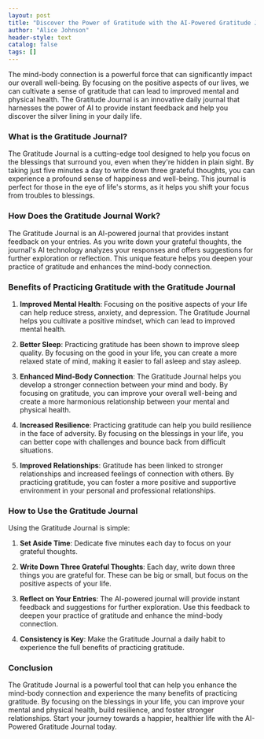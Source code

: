 ```yaml
---
layout: post
title: "Discover the Power of Gratitude with the AI-Powered Gratitude Journal: Enhancing the Mind-Body Connection"
author: "Alice Johnson"
header-style: text
catalog: false
tags: []
---
```


The mind-body connection is a powerful force that can significantly impact our overall well-being. By focusing on the positive aspects of our lives, we can cultivate a sense of gratitude that can lead to improved mental and physical health. The Gratitude Journal is an innovative daily journal that harnesses the power of AI to provide instant feedback and help you discover the silver lining in your daily life.

### What is the Gratitude Journal?

The Gratitude Journal is a cutting-edge tool designed to help you focus on the blessings that surround you, even when they're hidden in plain sight. By taking just five minutes a day to write down three grateful thoughts, you can experience a profound sense of happiness and well-being. This journal is perfect for those in the eye of life's storms, as it helps you shift your focus from troubles to blessings.

### How Does the Gratitude Journal Work?

The Gratitude Journal is an AI-powered journal that provides instant feedback on your entries. As you write down your grateful thoughts, the journal's AI technology analyzes your responses and offers suggestions for further exploration or reflection. This unique feature helps you deepen your practice of gratitude and enhances the mind-body connection.

### Benefits of Practicing Gratitude with the Gratitude Journal

1. **Improved Mental Health**: Focusing on the positive aspects of your life can help reduce stress, anxiety, and depression. The Gratitude Journal helps you cultivate a positive mindset, which can lead to improved mental health.

2. **Better Sleep**: Practicing gratitude has been shown to improve sleep quality. By focusing on the good in your life, you can create a more relaxed state of mind, making it easier to fall asleep and stay asleep.

3. **Enhanced Mind-Body Connection**: The Gratitude Journal helps you develop a stronger connection between your mind and body. By focusing on gratitude, you can improve your overall well-being and create a more harmonious relationship between your mental and physical health.

4. **Increased Resilience**: Practicing gratitude can help you build resilience in the face of adversity. By focusing on the blessings in your life, you can better cope with challenges and bounce back from difficult situations.

5. **Improved Relationships**: Gratitude has been linked to stronger relationships and increased feelings of connection with others. By practicing gratitude, you can foster a more positive and supportive environment in your personal and professional relationships.

### How to Use the Gratitude Journal

Using the Gratitude Journal is simple:

1. **Set Aside Time**: Dedicate five minutes each day to focus on your grateful thoughts.

2. **Write Down Three Grateful Thoughts**: Each day, write down three things you are grateful for. These can be big or small, but focus on the positive aspects of your life.

3. **Reflect on Your Entries**: The AI-powered journal will provide instant feedback and suggestions for further exploration. Use this feedback to deepen your practice of gratitude and enhance the mind-body connection.

4. **Consistency is Key**: Make the Gratitude Journal a daily habit to experience the full benefits of practicing gratitude.

### Conclusion

The Gratitude Journal is a powerful tool that can help you enhance the mind-body connection and experience the many benefits of practicing gratitude. By focusing on the blessings in your life, you can improve your mental and physical health, build resilience, and foster stronger relationships. Start your journey towards a happier, healthier life with the AI-Powered Gratitude Journal today.